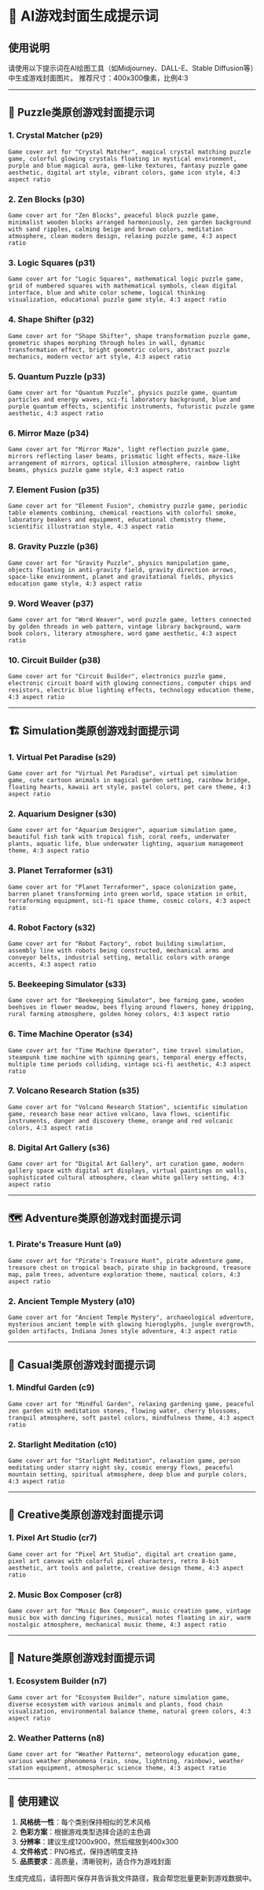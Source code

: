 # 🎨 AI游戏封面生成提示词 

## 使用说明
请使用以下提示词在AI绘图工具（如Midjourney、DALL-E、Stable Diffusion等）中生成游戏封面图片。
推荐尺寸：400x300像素，比例4:3

---

## 🧩 Puzzle类原创游戏封面提示词

### 1. Crystal Matcher (p29)
```
Game cover art for "Crystal Matcher", magical crystal matching puzzle game, colorful glowing crystals floating in mystical environment, purple and blue magical aura, gem-like textures, fantasy puzzle game aesthetic, digital art style, vibrant colors, game icon style, 4:3 aspect ratio
```

### 2. Zen Blocks (p30)
```
Game cover art for "Zen Blocks", peaceful block puzzle game, minimalist wooden blocks arranged harmoniously, zen garden background with sand ripples, calming beige and brown colors, meditation atmosphere, clean modern design, relaxing puzzle game, 4:3 aspect ratio
```

### 3. Logic Squares (p31)
```
Game cover art for "Logic Squares", mathematical logic puzzle game, grid of numbered squares with mathematical symbols, clean digital interface, blue and white color scheme, logical thinking visualization, educational puzzle game style, 4:3 aspect ratio
```

### 4. Shape Shifter (p32)
```
Game cover art for "Shape Shifter", shape transformation puzzle game, geometric shapes morphing through holes in wall, dynamic transformation effect, bright geometric colors, abstract puzzle mechanics, modern vector art style, 4:3 aspect ratio
```

### 5. Quantum Puzzle (p33)
```
Game cover art for "Quantum Puzzle", physics puzzle game, quantum particles and energy waves, sci-fi laboratory background, blue and purple quantum effects, scientific instruments, futuristic puzzle game aesthetic, 4:3 aspect ratio
```

### 6. Mirror Maze (p34)
```
Game cover art for "Mirror Maze", light reflection puzzle game, mirrors reflecting laser beams, prismatic light effects, maze-like arrangement of mirrors, optical illusion atmosphere, rainbow light beams, physics puzzle game style, 4:3 aspect ratio
```

### 7. Element Fusion (p35)
```
Game cover art for "Element Fusion", chemistry puzzle game, periodic table elements combining, chemical reactions with colorful smoke, laboratory beakers and equipment, educational chemistry theme, scientific illustration style, 4:3 aspect ratio
```

### 8. Gravity Puzzle (p36)
```
Game cover art for "Gravity Puzzle", physics manipulation game, objects floating in anti-gravity field, gravity direction arrows, space-like environment, planet and gravitational fields, physics education game style, 4:3 aspect ratio
```

### 9. Word Weaver (p37)
```
Game cover art for "Word Weaver", word puzzle game, letters connected by golden threads in web pattern, vintage library background, warm book colors, literary atmosphere, word game aesthetic, 4:3 aspect ratio
```

### 10. Circuit Builder (p38)
```
Game cover art for "Circuit Builder", electronics puzzle game, electronic circuit board with glowing connections, computer chips and resistors, electric blue lighting effects, technology education theme, 4:3 aspect ratio
```

---

## 🏗️ Simulation类原创游戏封面提示词

### 1. Virtual Pet Paradise (s29)
```
Game cover art for "Virtual Pet Paradise", virtual pet simulation game, cute cartoon animals in magical garden setting, rainbow bridge, floating hearts, kawaii art style, pastel colors, pet care theme, 4:3 aspect ratio
```

### 2. Aquarium Designer (s30)
```
Game cover art for "Aquarium Designer", aquarium simulation game, beautiful fish tank with tropical fish, coral reefs, underwater plants, aquatic life, blue underwater lighting, aquarium management theme, 4:3 aspect ratio
```

### 3. Planet Terraformer (s31)
```
Game cover art for "Planet Terraformer", space colonization game, barren planet transforming into green world, space station in orbit, terraforming equipment, sci-fi space theme, cosmic colors, 4:3 aspect ratio
```

### 4. Robot Factory (s32)
```
Game cover art for "Robot Factory", robot building simulation, assembly line with robots being constructed, mechanical arms and conveyor belts, industrial setting, metallic colors with orange accents, 4:3 aspect ratio
```

### 5. Beekeeping Simulator (s33)
```
Game cover art for "Beekeeping Simulator", bee farming game, wooden beehives in flower meadow, bees flying around flowers, honey dripping, rural farming atmosphere, golden honey colors, 4:3 aspect ratio
```

### 6. Time Machine Operator (s34)
```
Game cover art for "Time Machine Operator", time travel simulation, steampunk time machine with spinning gears, temporal energy effects, multiple time periods colliding, vintage sci-fi aesthetic, 4:3 aspect ratio
```

### 7. Volcano Research Station (s35)
```
Game cover art for "Volcano Research Station", scientific simulation game, research base near active volcano, lava flows, scientific instruments, danger and discovery theme, orange and red volcanic colors, 4:3 aspect ratio
```

### 8. Digital Art Gallery (s36)
```
Game cover art for "Digital Art Gallery", art curation game, modern gallery space with digital art displays, virtual paintings on walls, sophisticated cultural atmosphere, clean white gallery setting, 4:3 aspect ratio
```

---

## 🗺️ Adventure类原创游戏封面提示词

### 1. Pirate's Treasure Hunt (a9)
```
Game cover art for "Pirate's Treasure Hunt", pirate adventure game, treasure chest on tropical beach, pirate ship in background, treasure map, palm trees, adventure exploration theme, nautical colors, 4:3 aspect ratio
```

### 2. Ancient Temple Mystery (a10)
```
Game cover art for "Ancient Temple Mystery", archaeological adventure, mysterious ancient temple with glowing hieroglyphs, jungle overgrowth, golden artifacts, Indiana Jones style adventure, 4:3 aspect ratio
```

---

## 🎯 Casual类原创游戏封面提示词

### 1. Mindful Garden (c9)
```
Game cover art for "Mindful Garden", relaxing gardening game, peaceful zen garden with meditation stones, flowing water, cherry blossoms, tranquil atmosphere, soft pastel colors, mindfulness theme, 4:3 aspect ratio
```

### 2. Starlight Meditation (c10)
```
Game cover art for "Starlight Meditation", relaxation game, person meditating under starry night sky, cosmic energy flows, peaceful mountain setting, spiritual atmosphere, deep blue and purple colors, 4:3 aspect ratio
```

---

## 🎨 Creative类原创游戏封面提示词

### 1. Pixel Art Studio (cr7)
```
Game cover art for "Pixel Art Studio", digital art creation game, pixel art canvas with colorful pixel characters, retro 8-bit aesthetic, art tools and palette, creative design theme, 4:3 aspect ratio
```

### 2. Music Box Composer (cr8)
```
Game cover art for "Music Box Composer", music creation game, vintage music box with dancing figurines, musical notes floating in air, warm nostalgic atmosphere, mechanical music theme, 4:3 aspect ratio
```

---

## 🌲 Nature类原创游戏封面提示词

### 1. Ecosystem Builder (n7)
```
Game cover art for "Ecosystem Builder", nature simulation game, diverse ecosystem with various animals and plants, food chain visualization, environmental balance theme, natural green colors, 4:3 aspect ratio
```

### 2. Weather Patterns (n8)
```
Game cover art for "Weather Patterns", meteorology education game, various weather phenomena (rain, snow, lightning, rainbow), weather station equipment, atmospheric science theme, 4:3 aspect ratio
```

---

## 📝 使用建议

1. **风格统一性**：每个类别保持相似的艺术风格
2. **色彩方案**：根据游戏类型选择合适的主色调
3. **分辨率**：建议生成1200x900，然后缩放到400x300
4. **文件格式**：PNG格式，保持透明度支持
5. **品质要求**：高质量，清晰锐利，适合作为游戏封面

生成完成后，请将图片保存并告诉我文件路径，我会帮您批量更新到游戏数据中。 